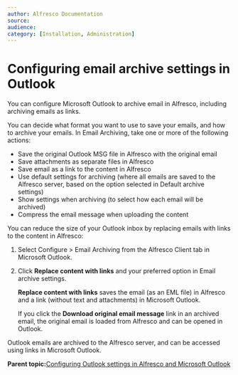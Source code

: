 ```yaml
---
author: Alfresco Documentation
source: 
audience: 
category: [Installation, Administration]
---
```


# Configuring email archive settings in Outlook

You can configure Microsoft Outlook to archive email in Alfresco, including archiving emails as links.

You can decide what format you want to use to save your emails, and how to archive your emails. In Email Archiving, take one or more of the following actions:

-   Save the original Outlook MSG file in Alfresco with the original email
-   Save attachments as separate files in Alfresco
-   Save email as a link to the content in Alfresco
-   Use default settings for archiving \(where all emails are saved to the Alfresco server, based on the option selected in Default archive settings\)
-   Show settings when archiving \(to select how each email will be archived\)
-   Compress the email message when uploading the content

You can reduce the size of your Outlook inbox by replacing emails with links to the content in Alfresco:

1.  Select Configure \> Email Archiving from the Alfresco Client tab in Microsoft Outlook.

2.  Click **Replace content with links** and your preferred option in Email archive settings.

    **Replace content with links** saves the email \(as an EML file\) in Alfresco and a link \(without text and attachments\) in Microsoft Outlook.

    If you click the **Download original email message** link in an archived email, the original email is loaded from Alfresco and can be opened in Outlook.


Outlook emails are archived to the Alfresco server, and can be accessed using links in Microsoft Outlook.

**Parent topic:**[Configuring Outlook settings in Alfresco and Microsoft Outlook](../concepts/Outlook-config-intro_v2.md)

